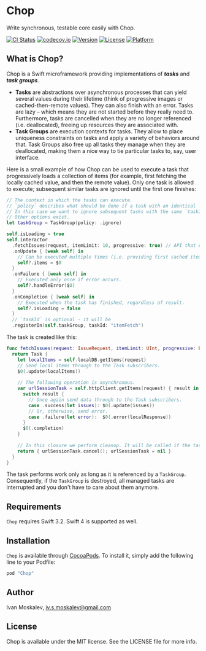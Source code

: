 # Chop

Write synchronous, testable core easily with Chop. 

[![CI Status](https://travis-ci.org/ivanmoskalev/Chop.svg?branch=master)](https://travis-ci.org/ivanmoskalev/Chop)
[![codecov.io](https://codecov.io/github/ivanmoskalev/Chop/coverage.svg?branch=master)](https://codecov.io/github/ivanmoskalev/Chop?branch=master)
[![Version](https://img.shields.io/cocoapods/v/Chop.svg?style=flat)](http://cocoapods.org/pods/Chop)
[![License](https://img.shields.io/cocoapods/l/Chop.svg?style=flat)](http://cocoapods.org/pods/Chop)
[![Platform](https://img.shields.io/cocoapods/p/Chop.svg?style=flat)](http://cocoapods.org/pods/Chop)

## What is Chop?

Chop is a Swift microframework providing implementations of ***tasks*** and ***task groups***.

- **Tasks** are abstractions over asynchronous processes that can yield several values during their lifetime (think of progressive images or cached-then-remote values). They can also finish with an error. Tasks are lazy – which means they are not started before they really need to. Furthermore, tasks are cancelled when they are no longer referenced (i.e. deallocated), freeing up resources they are associated with.
- **Task Groups** are execution contexts for tasks. They allow to place uniqueness constraints on tasks and apply a variety of behaviors around that. Task Groups also free up all tasks they manage when they are deallocated, making them a nice way to tie particular tasks to, say, user interface. 

Here is a small example of how Chop can be used to execute a task that progressively loads a collection of items (for example, first fetching the locally cached value, and then the remote value). Only one task is allowed to execute; subsequent similar tasks are ignored until the first one finishes:
```swift
// The context in which the tasks can execute. 
// `policy` describes what should be done if a task with an identical `taskId` is added to group.
// In this case we want to ignore subsequent tasks with the same `taskId` until the first is completed.
// Other options exist.
let taskGroup = TaskGroup(policy: .ignore)

self.isLoading = true
self.interactor
  .fetchIssues(request, itemLimit: 10, progressive: true) // API that exposes a Chop'esque interface.
  .onUpdate { [weak self] in
    // Can be executed multiple times (i.e. providing first cached items, then remote items).
    self?.items = $0
  }
  .onFailure { [weak self] in
    // Executed only once if error occurs.
    self?.handleError($0)  
  }
  .onCompletion { [weak self] in
    // Executed when the task has finished, regardless of result.
    self?.isLoading = false 
  }
  // `taskId` is optional - it will be 
  .registerIn(self.taskGroup, taskId: "itemFetch")
```

The task is created like this:

```swift
func fetchIssues(request: IssueRequest, itemLimit: UInt, progressive: Bool) -> Task<[Issue]> {
  return Task {
    let localItems = self.localDB.getItems(request)
    // Send local items through to the Task subscribers.
    $0(.update(localItems))
    
    // The following operation is asynchronous.
    var urlSessionTask = self.httpClient.getItems(request) { result in
      switch result {
        // Once again send data through to the Task subscribers.
        case .success(let issues): $0(.update(issues))
        // Or, otherwise, send error.
        case .failure(let error):  $0(.error(localResponse))
      }
      $0(.completion)
    }
    
    // In this closure we perform cleanup. It will be called if the task is finished or cancelled.
    return { urlSessionTask.cancel(); urlSessionTask = nil }
  }
}
```

The task performs work only as long as it is referenced by a `TaskGroup`. Consequently, if the `TaskGroup` is destroyed, all managed tasks are interrupted and you don't have to care about them anymore.

## Requirements

`Chop` requires Swift 3.2. Swift 4 is supported as well.

## Installation

`Chop` is available through [CocoaPods](http://cocoapods.org). To install it, simply add the following line to your Podfile:

```ruby
pod "Chop"
```

## Author

Ivan Moskalev, iv.s.moskalev@gmail.com

## License

Chop is available under the MIT license. See the LICENSE file for more info.
